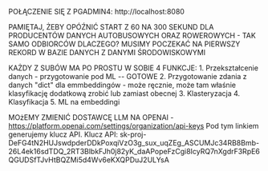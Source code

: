 POŁĄCZENIE SIĘ Z PGADMIN4: http://localhost:8080

PAMIĘTAJ, ŻEBY OPÓŹNIĆ START Z 60 NA 300 SEKUND DLA PRODUCENTÓW DANYCH AUTOBUSOWYCH ORAZ ROWEROWYCH - TAK SAMO ODBIORCÓW
DLACZEGO? MUSIMY POCZEKAĆ NA PIERWSZY REKORD W BAZIE DANYCH Z DANYMI ŚRODOWISKOWYMI

KAŻDY Z SUBÓW MA PO PROSTU W SOBIE 4 FUNKCJE:
    1. Przekształcenie danych - przygotowanie pod ML -- GOTOWE
    2. Przygotowanie zdania z danych "dict" dla emmbeddingów - może ręcznie, może tam właśnie klasyfikację dodatkową zrobić lub zamiast obecnej
    3. Klasteryzacja
    4. Klasyfikacja
    5. ML na embeddingi

MOżEMY ZMIENIĆ DOSTAWCĘ LLM NA OPENAI - https://platform.openai.com/settings/organization/api-keys
Pod tym linkiem generujemy klucz API.
Klucz API: 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